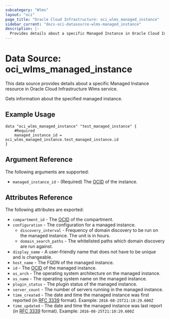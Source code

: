 ```yaml
---
subcategory: "Wlms"
layout: "oci"
page_title: "Oracle Cloud Infrastructure: oci_wlms_managed_instance"
sidebar_current: "docs-oci-datasource-wlms-managed_instance"
description: |-
  Provides details about a specific Managed Instance in Oracle Cloud Infrastructure Wlms service
---
```


# Data Source: oci_wlms_managed_instance
This data source provides details about a specific Managed Instance resource in Oracle Cloud Infrastructure Wlms service.

Gets information about the specified managed instance.


## Example Usage

```hcl
data "oci_wlms_managed_instance" "test_managed_instance" {
	#Required
	managed_instance_id = oci_wlms_managed_instance.test_managed_instance.id
}
```

## Argument Reference

The following arguments are supported:

* `managed_instance_id` - (Required) The [OCID](https://docs.cloud.oracle.com/iaas/Content/General/Concepts/identifiers.htm) of the instance.


## Attributes Reference

The following attributes are exported:

* `compartment_id` - The [OCID](https://docs.cloud.oracle.com/iaas/Content/General/Concepts/identifiers.htm) of the compartment.
* `configuration` - The configuration for a managed instance. 
	* `discovery_interval` - Frequency of domain discovery to be run on the managed instance. The unit is in hours.
	* `domain_search_paths` - The whitelisted paths which domain discovery are run against.
* `display_name` - A user-friendly name that does not have to be unique and is changeable.
* `host_name` - The FQDN of the managed instance.
* `id` - The [OCID](https://docs.cloud.oracle.com/iaas/Content/General/Concepts/identifiers.htm) of the managed instance.
* `os_arch` - The operating system architecture on the managed instance.
* `os_name` - The operating system name on the managed instance.
* `plugin_status` - The plugin status of the managed instance.
* `server_count` - The number of servers running in the managed instance.
* `time_created` - The date and time the managed instance was first reported (in [RFC 3339](https://tools.ietf.org/rfc/rfc3339) format).  Example: `2016-08-25T21:10:29.600Z` 
* `time_updated` - The date and time the managed instance was last report (in [RFC 3339](https://tools.ietf.org/rfc/rfc3339) format).  Example: `2016-08-25T21:10:29.600Z` 

